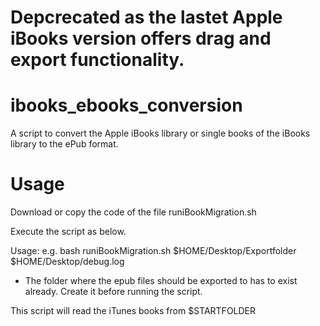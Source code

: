 # Depcrecated as the lastet Apple iBooks version offers drag and export functionality.


# ibooks_ebooks_conversion
A script to convert the Apple iBooks library or single books of the iBooks library to the ePub format.

# Usage

Download or copy the code of the file runiBookMigration.sh

Execute the script as below.


Usage: e.g. bash runiBookMigration.sh $HOME/Desktop/Exportfolder $HOME/Desktop/debug.log

- The folder where the epub files should be exported to has to exist already. Create it before running the script.

This script will read the iTunes books from $STARTFOLDER

